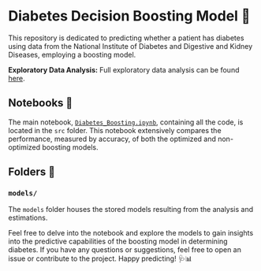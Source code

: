 # Diabetes Decision Boosting Model 🚀

This repository is dedicated to predicting whether a patient has diabetes using data from the National Institute of Diabetes and Digestive and Kidney Diseases, employing a boosting model.

**Exploratory Data Analysis:** Full exploratory data analysis can be found [here](https://github.com/linama2593/Decis_Tree_Diabetes).

## Notebooks 📓

The main notebook, [`Diabetes_Boosting.ipynb`](src/Diabetes_Boosting.ipynb), containing all the code, is located in the `src` folder. This notebook extensively compares the performance, measured by accuracy, of both the optimized and non-optimized boosting models.

## Folders 📁

### `models/`

The `models` folder houses the stored models resulting from the analysis and estimations.

Feel free to delve into the notebook and explore the models to gain insights into the predictive capabilities of the boosting model in determining diabetes. If you have any questions or suggestions, feel free to open an issue or contribute to the project. Happy predicting! 🩺📊
